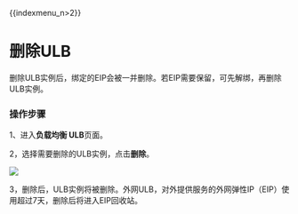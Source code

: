 {{indexmenu_n>2}}

# 删除ULB

删除ULB实例后，绑定的EIP会被一并删除。若EIP需要保留，可先解绑，再删除ULB实例。

### 操作步骤

1、进入**负载均衡 ULB**页面。

2，选择需要删除的ULB实例，点击**删除**。

![](https://static.ucloud.cn/824bdae3c0a64585ad3a67526902b581.png)

3，删除后，ULB实例将被删除。外网ULB，对外提供服务的外网弹性IP（EIP）使用超过7天，删除后将进入EIP回收站。



